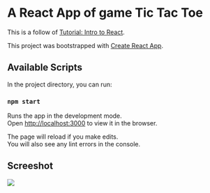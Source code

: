 # A React App of game Tic Tac Toe

This is a follow of [Tutorial: Intro to React](https://reactjs.org/tutorial/tutorial.html).

This project was bootstrapped with [Create React App](https://github.com/facebook/create-react-app).

## Available Scripts

In the project directory, you can run:

### `npm start`

Runs the app in the development mode.\
Open [http://localhost:3000](http://localhost:3000) to view it in the browser.

The page will reload if you make edits.\
You will also see any lint errors in the console.


## Screeshot
![](https://i.imgur.com/PXqjswi.gif)
